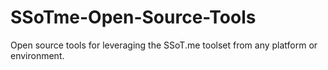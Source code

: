 # SSoTme-Open-Source-Tools
Open source tools for leveraging the SSoT.me toolset from any 
platform or environment.
